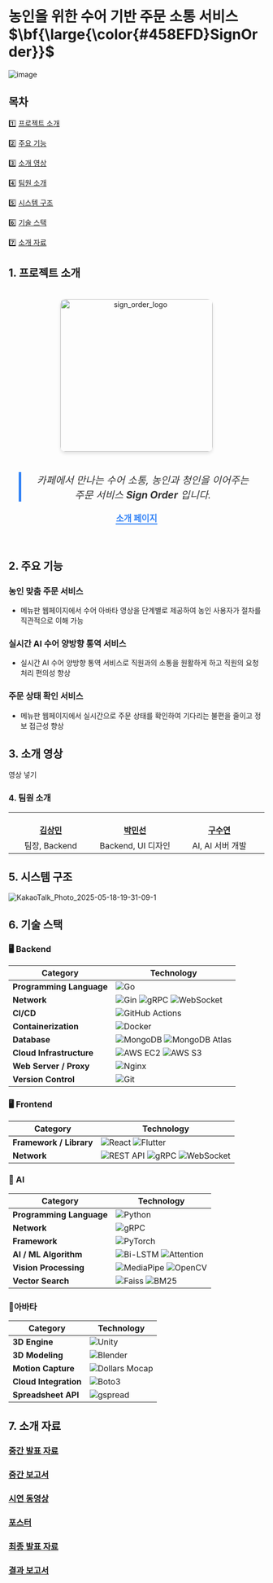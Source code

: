 # 농인을 위한 수어 기반 주문 소통 서비스 <span>$\bf{\large{\color{#458EFD}SignOrder}}$</span>
![image](https://github.com/user-attachments/assets/cb441ce8-455f-43d4-8e0f-5398f50f7209)


## 목차
1️⃣ [프로젝트 소개](#-프로젝트-소개)

2️⃣ [주요 기능](#-주요-기능)

3️⃣ [소개 영상](#-소개-영상)

4️⃣ [팀원 소개](#-팀원-소개)

5️⃣ [시스템 구조](#-시스템-구조)

6️⃣ [기술 스택](#-기술-스택)   

7️⃣ [소개 자료](#-소개-자료)


## 1. 프로젝트 소개

<div style="text-align: center; padding: 20px;">
    <img src="https://github.com/user-attachments/assets/1794e351-6c51-4656-84e6-09b1247bf75b" alt="sign_order_logo" style="width: 300px; height: auto; border-radius: 10px; box-shadow: 0 4px 6px rgba(0, 0, 0, 0.1); margin-bottom: 20px;">
    <blockquote style="font-size: 1.4em; font-style: italic; text-align: center; border-left: 5px solid #3182F6; padding-left: 20px; margin: 20px 0; color: #333;">
        카페에서 만나는 수어 소통, 농인과 청인을 이어주는 주문 서비스 <strong>Sign Order</strong> 입니다.
    </blockquote>
    <p style="font-size: 1.2em; color: #555; font-weight: bold;">
        <a href="https://kookmin-sw.github.io/capstone-2025-30/" style="color: #3182F6; text-decoration: none; border-bottom: 2px solid #3182F6;">
            소개 페이지
        </a>
    </p>
</div>

## 2. 주요 기능

### 농인 맞춤 주문 서비스
* 메뉴판 웹페이지에서 수어 아바타 영상을 단계별로 제공하여 농인 사용자가 절차를 직관적으로 이해 가능

### 실시간 AI 수어 양방향 통역 서비스
* 실시간 AI 수어 양방향 통역 서비스로 직원과의 소통을 원활하게 하고 직원의 요청 처리 편의성 향상

### 주문 상태 확인 서비스 
* 메뉴판 웹페이지에서 실시간으로 주문 상태를 확인하여 기다리는 불편을 줄이고 정보 접근성 향상


## 3. 소개 영상

영상 넣기 

### 4. 팀원 소개

<table>
    <tr align="center">
        <td style="min-width: 150px;">
            <a href="https://github.com/sangkim99">
              <br />
              <b>김상민</b>
            </a> 
            <br/>
        </td>
        <td style="min-width: 150px;">
            <a href="https://github.com/decollzoq">
              <br />
              <b>박민선</b>
            </a>
            <br/>
        </td>
        <td style="min-width: 150px;">
            <a href="https://github.com/KooSuYeon">
              <br />
              <b>구수연</b>
            </a> 
            <br/>
        </td>
        <td style="min-width: 150px;">
            <a href="https://github.com/nnyouung">
              <br />
              <b>하은영</b>
            </a> 
            <br/>
        </td>
                <td style="min-width: 150px;">
            <a href="https://github.com/ghdyd586">
              <br />
              <b>정호용</b>
            </a> 
            <br/>
        </td>
    </tr>
    <tr align="center">
        <td>
            팀장, Backend
        </td>
        <td>
            Backend, UI 디자인
        </td>
        <td>
            AI, AI 서버 개발
        </td>
        <td>
            Frontend
        </td>
        <td>
            아바타 개발
        </td>
    </tr>
</table>

## 5. 시스템 구조

![KakaoTalk_Photo_2025-05-18-19-31-09-1](https://github.com/user-attachments/assets/7ddeb640-9728-4dfc-9161-2b17e57a8d32)


## 6. 기술 스택

### 🖥 Backend

| Category              | Technology |
|-----------------------|------------|
| **Programming Language** | ![Go](https://img.shields.io/badge/Go-00ADD8?style=for-the-badge&logo=go&logoColor=white) |
| **Network**              | ![Gin](https://img.shields.io/badge/Gin-000000?style=for-the-badge&logo=go&logoColor=white) ![gRPC](https://img.shields.io/badge/gRPC-0089D6?style=for-the-badge&logo=grpc&logoColor=white) ![WebSocket](https://img.shields.io/badge/Gorilla_WebSocket-4A90E2?style=for-the-badge&logo=websocket&logoColor=white) |
| **CI/CD**                | ![GitHub Actions](https://img.shields.io/badge/GitHub_Actions-2088FF?style=for-the-badge&logo=github-actions&logoColor=white) |
| **Containerization**     | ![Docker](https://img.shields.io/badge/Docker-2496ED?style=for-the-badge&logo=docker&logoColor=white) |
| **Database**             | ![MongoDB](https://img.shields.io/badge/MongoDB-47A248?style=for-the-badge&logo=mongodb&logoColor=white) ![MongoDB Atlas](https://img.shields.io/badge/MongoDB_Atlas-47A248?style=for-the-badge&logo=mongodb&logoColor=white) |
| **Cloud Infrastructure** | ![AWS EC2](https://img.shields.io/badge/AWS_EC2-FF9900?style=for-the-badge&logo=amazon-aws&logoColor=white) ![AWS S3](https://img.shields.io/badge/AWS_S3-569A31?style=for-the-badge&logo=amazon-s3&logoColor=white) |
| **Web Server / Proxy**   | ![Nginx](https://img.shields.io/badge/Nginx-009639?style=for-the-badge&logo=nginx&logoColor=white) |
| **Version Control**      | ![Git](https://img.shields.io/badge/Git-F05032?style=for-the-badge&logo=git&logoColor=white) |

### 🖥 Frontend

| Category              | Technology |
|-----------------------|------------|
| **Framework / Library** | ![React](https://img.shields.io/badge/React-61DAFB?style=for-the-badge&logo=react&logoColor=black) ![Flutter](https://img.shields.io/badge/Flutter-02569B?style=for-the-badge&logo=flutter&logoColor=white) |
| **Network**             | ![REST API](https://img.shields.io/badge/REST_API-121212?style=for-the-badge&logo=api&logoColor=white) ![gRPC](https://img.shields.io/badge/gRPC-0089D6?style=for-the-badge&logo=grpc&logoColor=white) ![WebSocket](https://img.shields.io/badge/WebSocket-4A90E2?style=for-the-badge&logo=websocket&logoColor=white) |

### 🤖 AI

| Category              | Technology |
|-----------------------|------------|
| **Programming Language** | ![Python](https://img.shields.io/badge/Python_3.10-3776AB?style=for-the-badge&logo=python&logoColor=white) |
| **Network**              | ![gRPC](https://img.shields.io/badge/gRPC-0089D6?style=for-the-badge&logo=grpc&logoColor=white) |
| **Framework** | ![PyTorch](https://img.shields.io/badge/PyTorch-EE4C2C?style=for-the-badge&logo=pytorch&logoColor=white) |
| **AI / ML Algorithm** | ![Bi-LSTM](https://img.shields.io/badge/Bi--LSTM-FF6F00?style=for-the-badge) ![Attention](https://img.shields.io/badge/Attention-9C27B0?style=for-the-badge) |
| **Vision Processing** | ![MediaPipe](https://img.shields.io/badge/MediaPipe-FF6D00?style=for-the-badge) ![OpenCV](https://img.shields.io/badge/OpenCV-5C3EE8?style=for-the-badge&logo=opencv&logoColor=white) |
| **Vector Search** | ![Faiss](https://img.shields.io/badge/Faiss-0A7EB4?style=for-the-badge) ![BM25](https://img.shields.io/badge/BM25-4CAF50?style=for-the-badge) |

### 🧍아바타
| Category              | Technology |
|-----------------------|------------|
| **3D Engine** | ![Unity](https://img.shields.io/badge/Unity-000000?style=for-the-badge&logo=unity&logoColor=white) |
| **3D Modeling** | ![Blender](https://img.shields.io/badge/Blender-F5792A?style=for-the-badge&logo=blender&logoColor=white) |
| **Motion Capture** | ![Dollars Mocap](https://img.shields.io/badge/Dollars_Mocap-795548?style=for-the-badge) |
| **Cloud Integration** | ![Boto3](https://img.shields.io/badge/Boto3-FF9900?style=for-the-badge&logo=amazon-aws&logoColor=white) |
| **Spreadsheet API** | ![gspread](https://img.shields.io/badge/gspread-34A853?style=for-the-badge&logo=google-sheets&logoColor=white) |

## 7. 소개 자료
### [중간 발표 자료]()
### [중간 보고서]()
### [시연 동영상]()
### [포스터]()
### [최종 발표 자료]()
### [결과 보고서]()
 
